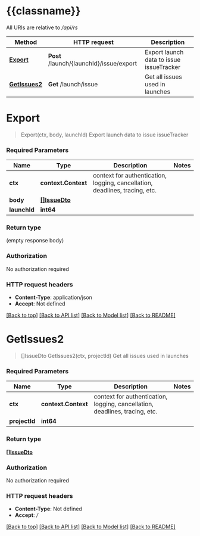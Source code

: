 # {{classname}}

All URIs are relative to */api/rs*

Method | HTTP request | Description
------------- | ------------- | -------------
[**Export**](LaunchIssueControllerApi.md#Export) | **Post** /launch/{launchId}/issue/export | Export launch data to issue issueTracker
[**GetIssues2**](LaunchIssueControllerApi.md#GetIssues2) | **Get** /launch/issue | Get all issues used in launches

# **Export**
> Export(ctx, body, launchId)
Export launch data to issue issueTracker

### Required Parameters

Name | Type | Description  | Notes
------------- | ------------- | ------------- | -------------
 **ctx** | **context.Context** | context for authentication, logging, cancellation, deadlines, tracing, etc.
  **body** | [**[]IssueDto**](IssueDto.md)|  | 
  **launchId** | **int64**|  | 

### Return type

 (empty response body)

### Authorization

No authorization required

### HTTP request headers

 - **Content-Type**: application/json
 - **Accept**: Not defined

[[Back to top]](#) [[Back to API list]](../README.md#documentation-for-api-endpoints) [[Back to Model list]](../README.md#documentation-for-models) [[Back to README]](../README.md)

# **GetIssues2**
> []IssueDto GetIssues2(ctx, projectId)
Get all issues used in launches

### Required Parameters

Name | Type | Description  | Notes
------------- | ------------- | ------------- | -------------
 **ctx** | **context.Context** | context for authentication, logging, cancellation, deadlines, tracing, etc.
  **projectId** | **int64**|  | 

### Return type

[**[]IssueDto**](IssueDto.md)

### Authorization

No authorization required

### HTTP request headers

 - **Content-Type**: Not defined
 - **Accept**: */*

[[Back to top]](#) [[Back to API list]](../README.md#documentation-for-api-endpoints) [[Back to Model list]](../README.md#documentation-for-models) [[Back to README]](../README.md)

